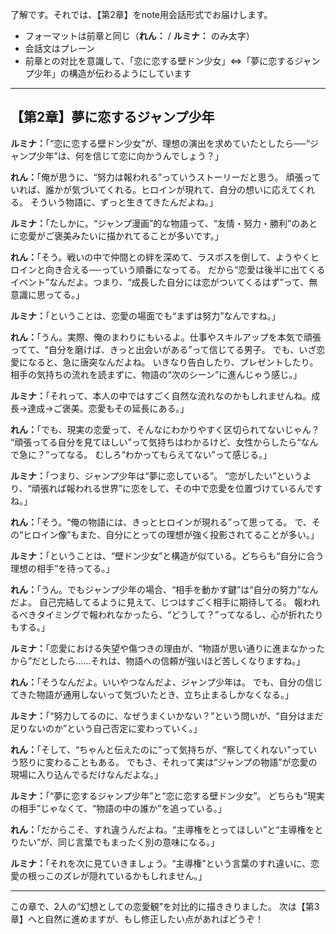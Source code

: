 了解です。それでは、【第2章】をnote用会話形式でお届けします。

* フォーマットは前章と同じ（**れん：** / **ルミナ：** のみ太字）
* 会話文はプレーン
* 前章との対比を意識して、「恋に恋する壁ドン少女」⇔「夢に恋するジャンプ少年」の構造が伝わるようにしています

---

## 【第2章】夢に恋するジャンプ少年

**ルミナ：**「“恋に恋する壁ドン少女”が、理想の演出を求めていたとしたら──“ジャンプ少年”は、何を信じて恋に向かうんでしょう？」

**れん：**「俺が思うに、“努力は報われる”っていうストーリーだと思う。
頑張っていれば、誰かが気づいてくれる。ヒロインが現れて、自分の想いに応えてくれる。
そういう物語に、ずっと生きてきたんだよね。」

**ルミナ：**「たしかに。“ジャンプ漫画”的な物語って、“友情・努力・勝利”のあとに恋愛がご褒美みたいに描かれてることが多いです。」

**れん：**「そう。戦いの中で仲間との絆を深めて、ラスボスを倒して、ようやくヒロインと向き合える──っていう順番になってる。
だから“恋愛は後半に出てくるイベント”なんだよ。つまり、“成長した自分には恋がついてくるはず”って、無意識に思ってる。」

**ルミナ：**「ということは、恋愛の場面でも“まずは努力”なんですね。」

**れん：**「うん。実際、俺のまわりにもいるよ。仕事やスキルアップを本気で頑張ってて、“自分を磨けば、きっと出会いがある”って信じてる男子。
でも、いざ恋愛になると、急に唐突なんだよね。
いきなり告白したり、プレゼントしたり。相手の気持ちの流れを読まずに、物語の“次のシーン”に進んじゃう感じ。」

**ルミナ：**「それって、本人の中ではすごく自然な流れなのかもしれませんね。成長→達成→ご褒美。恋愛もその延長にある。」

**れん：**「でも、現実の恋愛って、そんなにわかりやすく区切られてないじゃん？
“頑張ってる自分を見てほしい”って気持ちはわかるけど、女性からしたら“なんで急に？”ってなる。
むしろ“わかってもらえてない”って感じる。」

**ルミナ：**「つまり、ジャンプ少年は“夢に恋している”。
“恋がしたい”というより、“頑張れば報われる世界”に恋をして、その中で恋愛を位置づけているんですね。」

**れん：**「そう。“俺の物語には、きっとヒロインが現れる”って思ってる。
で、その“ヒロイン像”もまた、自分にとっての理想が強く投影されてることが多い。」

**ルミナ：**「ということは、“壁ドン少女”と構造が似ている。どちらも“自分に合う理想の相手”を待ってる。」

**れん：**「うん。でもジャンプ少年の場合、“相手を動かす鍵”は“自分の努力”なんだよ。
自己完結してるように見えて、じつはすごく相手に期待してる。
報われるべきタイミングで報われなかったら、“どうして？”ってなるし、心が折れたりもする。」

**ルミナ：**「恋愛における失望や傷つきの理由が、“物語が思い通りに進まなかったから”だとしたら……それは、物語への信頼が強いほど苦しくなりますね。」

**れん：**「そうなんだよ。いいやつなんだよ、ジャンプ少年は。
でも、自分の信じてきた物語が通用しないって気づいたとき、立ち止まるしかなくなる。」

**ルミナ：**「“努力してるのに、なぜうまくいかない？”という問いが、“自分はまだ足りないのか”という自己否定に変わっていく。」

**れん：**「そして、“ちゃんと伝えたのに”って気持ちが、“察してくれない”っていう怒りに変わることもある。
でもさ、それって実は“ジャンプの物語”が恋愛の現場に入り込んでるだけなんだよな。」

**ルミナ：**「“夢に恋するジャンプ少年”と“恋に恋する壁ドン少女”。
どちらも“現実の相手”じゃなくて、“物語の中の誰か”を追っている。」

**れん：**「だからこそ、すれ違うんだよね。“主導権をとってほしい”と“主導権をとりたい”が、同じ言葉でもまったく別の意味になる。」

**ルミナ：**「それを次に見ていきましょう。“主導権”という言葉のすれ違いに、恋愛の根っこのズレが隠れているかもしれません。」

---

この章で、2人の“幻想としての恋愛観”を対比的に描ききりました。
次は【第3章】へと自然に進めますが、もし修正したい点があればどうぞ！
